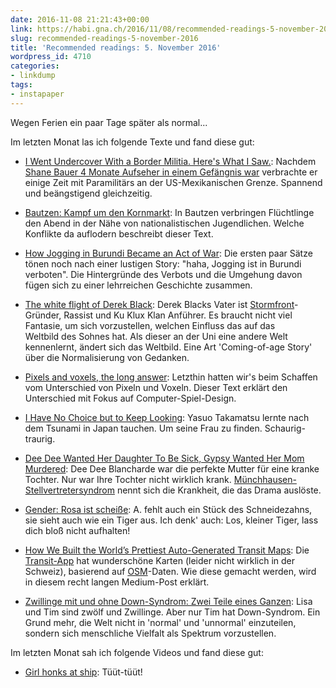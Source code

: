 ```yaml
---
date: 2016-11-08 21:21:43+00:00
link: https://habi.gna.ch/2016/11/08/recommended-readings-5-november-2016/
slug: recommended-readings-5-november-2016
title: 'Recommended readings: 5. November 2016'
wordpress_id: 4710
categories:
- linkdump
tags:
- instapaper
---
```


Wegen Ferien ein paar Tage später als normal...

Im letzten Monat las ich folgende Texte und fand diese gut:





  * [I Went Undercover With a Border Militia. Here's What I Saw.](http://www.motherjones.com/politics/2016/10/undercover-border-militia-immigration-bauer): Nachdem [Shane Bauer 4 Monate Aufseher in einem Gefängnis war](https://habi.gna.ch/2016/08/01/recommended-readings-1-august-2016/) verbrachte er einige Zeit mit Paramilitärs an der US-Mexikanischen Grenze. Spannend und beängstigend gleichzeitig.


  * [Bautzen: Kampf um den Kornmarkt](http://www.zeit.de/2016/42/bautzen-gewalt-fluechtlinge-neonazis-rechtsextremismus-kornmarkt/komplettansicht): In Bautzen verbringen Flüchtlinge den Abend in der Nähe von nationalistischen Jugendlichen. Welche Konflikte da auflodern beschreibt dieser Text.


  * [How Jogging in Burundi Became an Act of War](http://www.outsideonline.com/2062806/worlds-most-dangerous-running-club-burundi): Die ersten paar Sätze tönen noch nach einer lustigen Story: "haha, Jogging ist in Burundi verboten". Die Hintergründe des Verbots und die Umgehung davon fügen sich zu einer lehrreichen Geschichte zusammen.


  * [The white flight of Derek Black](https://www.washingtonpost.com/national/the-white-flight-of-derek-black/2016/10/15/ed5f906a-8f3b-11e6-a6a3-d50061aa9fae_story.html): Derek Blacks Vater ist [Stormfront](https://en.wikipedia.org/wiki/Stormfront_(website))-Gründer, Rassist und Ku Klux Klan Anführer. Es braucht nicht viel Fantasie, um sich vorzustellen, welchen Einfluss das auf das Weltbild des Sohnes hat. Als dieser an der Uni eine andere Welt kennenlernt, ändert sich das Weltbild. Eine Art 'Coming-of-age Story' über die Normalisierung von Gedanken.


  * [Pixels and voxels, the long answer](https://medium.com/retronator-magazine/pixels-and-voxels-the-long-answer-5889ecc18190): Letzthin hatten wir's beim Schaffen vom Unterschied von Pixeln und Voxeln. Dieser Text erklärt den Unterschied mit Fokus auf Computer-Spiel-Design.


  * [I Have No Choice but to Keep Looking](http://www.nytimes.com/2016/08/07/magazine/the-lost-ones.html): Yasuo Takamatsu lernte nach dem Tsunami in Japan tauchen. Um seine Frau zu finden. Schaurig-traurig.


  * [Dee Dee Wanted Her Daughter To Be Sick, Gypsy Wanted Her Mom Murdered](https://www.buzzfeed.com/michelledean/dee-dee-wanted-her-daughter-to-be-sick-gypsy-wanted-her-mom): Dee Dee Blancharde war die perfekte Mutter für eine kranke Tochter. Nur war Ihre Tochter nicht wirklich krank. [Münchhausen-Stellvertretersyndrom](https://de.wikipedia.org/wiki/Münchhausen-Stellvertretersyndrom) nennt sich die Krankheit, die das Drama auslöste.


  * [Gender: Rosa ist scheiße](http://www.zeit.de/2016/35/gender-babykleidung-rollenerwartung/komplettansicht): A. fehlt auch ein Stück des Schneidezahns, sie sieht auch wie ein Tiger aus. Ich denk' auch: Los, kleiner Tiger, lass dich bloß nicht aufhalten!


  * [How We Built the World’s Prettiest Auto-Generated Transit Maps](https://medium.com/transit-app/how-we-built-the-worlds-prettiest-auto-generated-transit-maps-12d0c6fa502f): Die [Transit-App](https://transitapp.com) hat wunderschöne Karten (leider nicht wirklich in der Schweiz), basierend auf [OSM](http://osm.org/)-Daten. Wie diese gemacht werden, wird in diesem recht langen Medium-Post erklärt.


  * [Zwillinge mit und ohne Down-Syndrom: Zwei Teile eines Ganzen](http://www.faz.net/aktuell/feuilleton/unterschiedliche-zwillinge-zwei-teile-eines-ganzen-14449481.html): Lisa und Tim sind zwölf und Zwillinge. Aber nur Tim hat Down-Syndrom. Ein Grund mehr, die Welt nicht in 'normal' und 'unnormal' einzuteilen, sondern sich menschliche Vielfalt als Spektrum vorzustellen.



Im letzten Monat sah ich folgende Videos und fand diese gut:



  * [Girl honks at ship](https://www.youtube.com/watch?v=ETrWMvicKps): Tüüt-tüüt!




